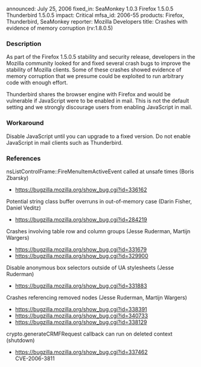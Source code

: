 announced: July 25, 2006
fixed_in: SeaMonkey 1.0.3
          Firefox 1.5.0.5
          Thunderbird 1.5.0.5
impact: Critical
mfsa_id: 2006-55
products: Firefox, Thunderbird, SeaMonkey
reporter: Mozilla Developers
title: Crashes with evidence of memory corruption (rv:1.8.0.5)

<h3>Description</h3>

<p>As part of the Firefox 1.5.0.5 stability and security release, developers
in the Mozilla community looked for and fixed several crash bugs to
improve the stability of Mozilla clients. Some of these crashes showed
evidence of memory corruption that we presume could be exploited to
run arbitrary code with enough effort.</p>

<p class="note">Thunderbird shares the browser engine with Firefox
and would be vulnerable if JavaScript were to be enabled in mail. This is not
the default setting and we strongly discourage users from enabling
JavaScript in mail.</p>

<h3>Workaround</h3>

<p>Disable JavaScript until you can upgrade to a fixed version. Do not enable
JavaScript in mail clients such as Thunderbird.</p>

<h3>References</h3>

<p>nsListControlFrame::FireMenuItemActiveEvent called at unsafe times (Boris Zbarsky)</p>

<ul>
<li><a href="https://bugzilla.mozilla.org/show_bug.cgi?id=336162">
https://bugzilla.mozilla.org/show_bug.cgi?id=336162</a></li>
</ul>

<p>Potential string class buffer overruns in out-of-memory case (Darin Fisher, Daniel Veditz)</p>

<ul>
<li><a href="https://bugzilla.mozilla.org/show_bug.cgi?id=284219">
https://bugzilla.mozilla.org/show_bug.cgi?id=284219</a></li>
</ul>

<p>Crashes involving table row and column groups (Jesse Ruderman, Martijn Wargers)</p>

<ul>
<li><a href="https://bugzilla.mozilla.org/show_bug.cgi?id=331679">
https://bugzilla.mozilla.org/show_bug.cgi?id=331679</a></li>
<li><a href="https://bugzilla.mozilla.org/show_bug.cgi?id=329900">
https://bugzilla.mozilla.org/show_bug.cgi?id=329900</a></li>
</ul>

<p>Disable anonymous box selectors outside of UA stylesheets (Jesse Ruderman)</p>

<ul>
<li><a href="https://bugzilla.mozilla.org/show_bug.cgi?id=331883">
https://bugzilla.mozilla.org/show_bug.cgi?id=331883</a></li>
</ul>

<p>Crashes referencing removed nodes (Jesse Ruderman, Martijn Wargers)</p>

<ul>
<li><a href="https://bugzilla.mozilla.org/show_bug.cgi?id=338391">
https://bugzilla.mozilla.org/show_bug.cgi?id=338391</a></li>
<li><a href="https://bugzilla.mozilla.org/show_bug.cgi?id=340733">
https://bugzilla.mozilla.org/show_bug.cgi?id=340733</a></li>
<li><a href="https://bugzilla.mozilla.org/show_bug.cgi?id=338129">
https://bugzilla.mozilla.org/show_bug.cgi?id=338129</a></li>
</ul>

<p>crypto.generateCRMFRequest callback can run on deleted context (shutdown)</p>

<ul>
<li><a href="https://bugzilla.mozilla.org/show_bug.cgi?id=337462">
https://bugzilla.mozilla.org/show_bug.cgi?id=337462</a><br/>
CVE-2006-3811</li>
</ul>



